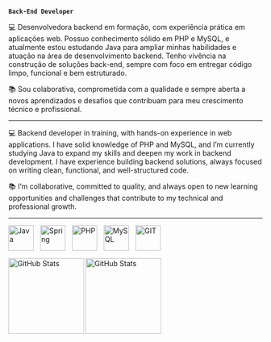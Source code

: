 **`Back-End Developer`**

💻 Desenvolvedora backend em formação, com experiência prática em aplicações web. Possuo conhecimento sólido em PHP e MySQL, e atualmente estou estudando Java para ampliar minhas habilidades e atuação na área de desenvolvimento backend. Tenho vivência na construção de soluções back-end, sempre com foco em entregar código limpo, funcional e bem estruturado.

📚 Sou colaborativa, comprometida com a qualidade e sempre aberta a novos aprendizados e desafios que contribuam para meu crescimento técnico e profissional.  

---

💻 Backend developer in training, with hands-on experience in web applications. I have solid knowledge of PHP and MySQL, and I’m currently studying Java to expand my skills and deepen my work in backend development. I have experience building backend solutions, always focused on writing clean, functional, and well-structured code.

📚 I’m collaborative, committed to quality, and always open to new learning opportunities and challenges that contribute to my technical and professional growth.

---

<p>
  <a href="https://skillicons.dev">
    <img 
        align="left" 
        alt="Java" 
        title="Java"
        width="50px" 
        style="padding-right: 10px;" 
        src="https://skillicons.dev/icons?i=java" 
        />
  </a>
</p>

<p>
  <a href="https://skillicons.dev">
    <img 
        align="left" 
        alt="Spring" 
        title="Spring"
        width="50px" 
        style="padding-right: 10px;" 
        src="https://skillicons.dev/icons?i=spring" 
        />
  </a>
</p>

<p>
  <a href="https://skillicons.dev">
    <img 
        align="left" 
        alt="PHP" 
        title="PHP"
        width="50px" 
        style="padding-right: 10px;" 
        src="https://skillicons.dev/icons?i=php" 
        />
  </a>
</p>

<p>
  <a href="https://skillicons.dev">
    <img 
        align="left" 
        alt="MySQL" 
        title="MySQL"
        width="50px" 
        style="padding-right: 10px;" 
        src="https://skillicons.dev/icons?i=mysql" 
        />
  </a>
</p>

<p>
  <a href="https://skillicons.dev">
    <img 
        align="left" 
        alt="GIT" 
        title="Git"
        width="50px" 
        style="padding-right: 10px;" 
        src="https://skillicons.dev/icons?i=git" 
        />
  </a>
</p>

<br/>
<br/>
<br/>

<img 
    align="left" 
    alt="GitHub Stats" 
    height="150px" 
    src="https://github-readme-stats.vercel.app/api/top-langs/?username=sofiavitoriaa&hide_border=true&theme=dark&include_all_commits=true&count_private=true&layout=compact&custom_title=Tecnologias&langs_count=9" 
  />
<img
    align="left" 
    alt="GitHub Stats" 
    height="150px"  
    src="https://github-readme-stats.vercel.app/api?username=sofiavitoriaa&theme=dark&hide_border=true&include_all_commits=true&count_private=true" 
/>







  
